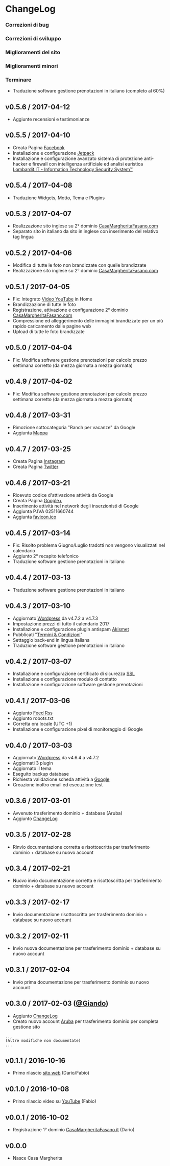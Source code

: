 # ChangeLog

### Correzioni di bug

### Correzioni di sviluppo

### Miglioramenti del sito

### Miglioramenti minori

### Terminare

  * Traduzione software gestione prenotazioni in italiano (completo al 60%)

## v0.5.6 / 2017-04-12

  * Aggiunte recensioni e testimonianze

## v0.5.5 / 2017-04-10

  * Creata Pagina [Facebook](https://fb.me/CasaMargheritaF)
  * Installazione e configurazione [Jetpack](https://github.com/Automattic/Jetpack)
  * Installazione e configurazione avanzato sistema di protezione anti-hacker e firewall con intelligenza artificiale ed analisi euristica [Lombardit.IT - Information Technology Security System™](http://www.L1T.IT)

## v0.5.4 / 2017-04-08

  * Traduzione Widgets, Motto, Tema e Plugins

## v0.5.3 / 2017-04-07

  * Realizzazione sito inglese su 2° dominio [CasaMargheritaFasano.com](http://www.CasaMargheritaFasano.com)
  * Separato sito in italiano da sito in inglese con inserimento del relativo tag lingua

## v0.5.2 / 2017-04-06

  * Modifica di tutte le foto non brandizzate con quelle brandizzate
  * Realizzazione sito inglese su 2° dominio [CasaMargheritaFasano.com](http://www.CasaMargheritaFasano.com)

## v0.5.1 / 2017-04-05

  * Fix: Integrato [Video YouTube](https://youtu.be/ZbGqc4U3tWs) in Home
  * Brandizzazione di tutte le foto
  * Registrazione, attivazione e configurazione 2° dominio [CasaMargheritaFasano.com](http://www.CasaMargheritaFasano.com)
  * Compressione ed alleggerimento delle immagini brandizzate per un più rapido caricamento dalle pagine web
  * Upload di tutte le foto brandizzate

## v0.5.0 / 2017-04-04

  * Fix: Modifica software gestione prenotazioni per calcolo prezzo settimana corretto (da mezza giornata a mezza giornata)

## v0.4.9 / 2017-04-02

  * Fix: Modifica software gestione prenotazioni per calcolo prezzo settimana corretto (da mezza giornata a mezza giornata)

## v0.4.8 / 2017-03-31

  * Rimozione sottocategoria "Ranch per vacanze" da Google
  * Aggiunta [Mappa](https://goo.gl/maps/4czT1f5KEN52)

## v0.4.7 / 2017-03-25

  * Creata Pagina [Instagram](https://www.instagram.com/CasaMargheritaF)
  * Creata Pagina [Twitter](https://twitter.com/CasaMargheritaF)

## v0.4.6 / 2017-03-21

  * Ricevuto codice d'attivazione attività da Google
  * Creata Pagina [Google+](https://plus.google.com/115675393379545634810)
  * Inserimento attività nel network degli inserzionisti di Google
  * Aggiunta P.IVA 02511660744
  * Aggiunta [favicon.ico](https://www.casamargheritafasano.it/favicon.ico)

## v0.4.5 / 2017-03-14

  * Fix: Risolto problema Giugno/Luglio tradotti non vengono visualizzati nel calendario
  * Aggiunto 2° recapito telefonico
  * Traduzione software gestione prenotazioni in italiano

## v0.4.4 / 2017-03-13

  * Traduzione software gestione prenotazioni in italiano

## v0.4.3 / 2017-03-10

  * Aggiornato [Wordpress](http://wordpress.org) da v4.7.2 a v4.7.3
  * Impostazione prezzi di tutto il calendario 2017
  * Installazione e configurazione plugin antispam [Akismet](https://akismet.com)
  * Pubblicati "[Termini & Condizioni](https://www.casamargheritafasano.it/prenotazioni/termini-condizioni/)"
  * Settaggio back-end in lingua italiana
  * Traduzione software gestione prenotazioni in italiano

## v0.4.2 / 2017-03-07

  * Installazione e configurazione certificato di sicurezza [SSL](https://www.casamargheritafasano.it)
  * Installazione e configurazione modulo di contatto
  * Installazione e configurazione software gestione prenotazioni

## v0.4.1 / 2017-03-06

  * Aggiunto [Feed Rss](https://www.casamargheritafasano.it/feed/rss)
  * Aggiunto robots.txt
  * Corretta ora locale (UTC +1)
  * Installazione e configurazione pixel di monitoraggio di Google

## v0.4.0 / 2017-03-03

  * Aggiornato [Wordpress](http://wordpress.org) da v4.6.4 a v4.7.2
  * Aggiornati 3 plugin
  * Aggiornato il tema
  * Eseguito backup database
  * Richiesta validazione scheda attività a [Google](https://www.google.it)
  * Creazione inoltro email ed esecuzione test

## v0.3.6 / 2017-03-01

  * Avvenuto trasferimento dominio + database (Aruba)
  * Aggiunto [ChangeLog](/README.md)

## v0.3.5 / 2017-02-28

  * Rinvio documentazione corretta e risottoscritta per trasferimento dominio + database su nuovo account

## v0.3.4 / 2017-02-21

  * Nuovo invio documentazione corretta e risottoscritta per trasferimento dominio + database su nuovo account

## v0.3.3 / 2017-02-17

  * Invio documentazione risottoscritta per trasferimento dominio + database su nuovo account

## v0.3.2 / 2017-02-11

  * Invio nuova documentazione per trasferimento dominio + database su nuovo account

## v0.3.1 / 2017-02-04

  * Invio prima documentazione per trasferimento dominio su nuovo account

## v0.3.0 / 2017-02-03 ([@Giando](https://GitHub.com/Giando))

  * Aggiunto [ChangeLog](/README.md)
  * Creato nuovo account [Aruba](http://www.aruba.it) per trasferimento dominio per completa gestione sito

```
...
(Altre modifiche non documentate)
...
```

## v0.1.1 / 2016-10-16

  * Primo rilascio [sito web](http://www.CasaMargheritaFasano.it) (Dario/Fabio)

## v0.1.0 / 2016-10-08

  * Primo rilascio video su [YouTube](https://youtu.be/ZbGqc4U3tWs) (Fabio)

## v0.0.1 / 2016-10-02

  * Registrazione 1° dominio [CasaMargheritaFasano.it](http://www.CasaMargheritaFasano.it) (Dario)

## v0.0.0

  * Nasce Casa Margherita
